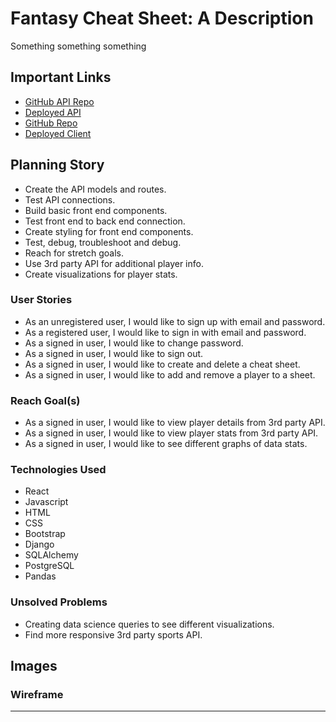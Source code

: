 # Fantasy Cheat Sheet: A Description

Something something something

## Important Links

- [GitHub API Repo](https://github.com/sebastian-chang/fantasy-cheat-sheet-api)
- [Deployed API](https://fantasy-backend-cheat-sheet.herokuapp.com/)
- [GitHub Repo](https://github.com/sebastian-chang/fantasy-cheat-sheet)
- [Deployed Client](https://worldwide-coders.github.io/educational-store/#/)

## Planning Story

- Create the API models and routes.
- Test API connections.
- Build basic front end components.
- Test front end to back end connection.
- Create styling for front end components.
- Test, debug, troubleshoot and debug.
- Reach for stretch goals.
- Use 3rd party API for additional player info.
- Create visualizations for player stats.

### User Stories

- As an unregistered user, I would like to sign up with email and password.
- As a registered user, I would like to sign in with email and password.
- As a signed in user, I would like to change password.
- As a signed in user, I would like to sign out.
- As a signed in user, I would like to create and delete a cheat sheet.
- As a signed in user, I would like to add and remove a player to a sheet.

### Reach Goal(s)

- As a signed in user, I would like to view player details from 3rd party API.
- As a signed in user, I would like to view player stats from 3rd party API.
- As a signed in user, I would like to see different graphs of data stats.

### Technologies Used

- React
- Javascript
- HTML
- CSS
- Bootstrap
- Django
- SQLAlchemy
- PostgreSQL
- Pandas

### Unsolved Problems

- Creating data science queries to see different visualizations.
- Find more responsive 3rd party sports API.

## Images

### Wireframe

<!-- ![wireframe_home](https://i.imgur.com/BUdwuSM.png)
![wireframe_sign](https://i.imgur.com/6EKrtLd.png)
![wireframe_items](https://i.imgur.com/hfjnGcj.png)
![wireframe_find_item](https://i.imgur.com/DJap7q2.png)
![wireframe_my_cart](https://i.imgur.com/Bzne2Nj.png)
![wireframe_all_orders](https://i.imgur.com/VpQIY6p.png) -->

---
